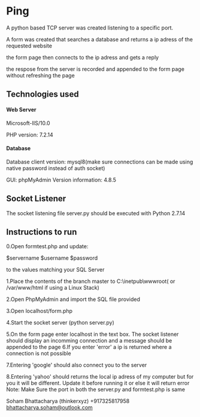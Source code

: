 # Ping

A python based TCP server was created listening to a specific port.

A form was created that searches a database and returns a ip adress of the requested website

the form page then connects to the ip adress and gets a reply

the respose from the server is recorded and appended to the form page without refreshing the page

## Technologies used

#### Web Server
Microsoft-IIS/10.0

PHP version: 7.2.14 

#### Database
Database client version: mysql8(make sure connections can be made using native password instead of auth socket)

GUI: phpMyAdmin Version information: 4.8.5

## Socket Listener

The socket listening file server.py should be executed with Python 2.7.14

## Instructions to run

0.Open formtest.php and update: 

$servername
$username
$password

to the values matching your SQL Server 

1.Place the contents of the branch master to C:\inetpub\wwwroot( or  /var/www/html if using a Linux Stack)

2.Open PhpMyAdmin and import the SQL file provided

3.Open localhost/form.php

4.Start the socket server (python server.py)

5.On the form page enter localhost in the text box. The socket listener should display an incomming 
connection and a message should be appended to the page
6.If you enter 'error' a ip is returned where a connection is not possible

7.Entering 'google' should also connect you to the server

8.Entering 'yahoo' should returns the local ip adress of my computer but for you it will be different. Update it before running it or else it will return error  
Note: Make Sure the port in both the server.py and formtest.php is same 

Soham Bhattacharya
(thinkerxyz)
+917325817958
bhattacharya.soham@outlook.com
